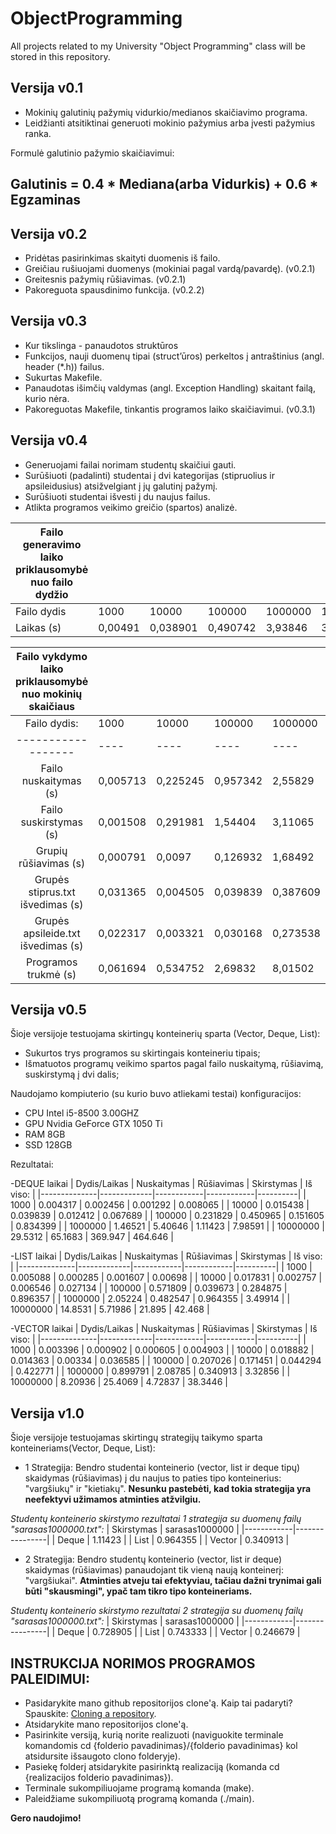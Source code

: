 # ObjectProgramming
All projects related to my University "Object Programming" class will be stored in this repository.

## Versija v0.1
- Mokinių  galutinių pažymių vidurkio/medianos skaičiavimo programa.
- Leidžianti atsitiktinai generuoti mokinio pažymius arba įvesti pažymius ranka.

Formulė galutinio pažymio skaičiavimui: 
## Galutinis = 0.4 * Mediana(arba Vidurkis) + 0.6 * Egzaminas

## Versija v0.2
- Pridėtas pasirinkimas skaityti duomenis iš failo.
- Greičiau rušiuojami duomenys (mokiniai pagal vardą/pavardę). (v0.2.1)
- Greitesnis pažymių rūšiavimas. (v0.2.1)
- Pakoreguota spausdinimo funkcija. (v0.2.2)

## Versija v0.3
- Kur tikslinga - panaudotos struktūros
- Funkcijos, nauji duomenų tipai (struct’ūros) perkeltos į antraštinius (angl. header (*.h)) failus.
- Sukurtas Makefile.
- Panaudotas išimčių valdymas (angl. Exception Handling) skaitant failą, kurio nėra.
- Pakoreguotas Makefile, tinkantis programos laiko skaičiavimui. (v0.3.1)

## Versija v0.4
- Generuojami failai norimam studentų skaičiui gauti.
- Surūšiuoti (padalinti) studentai į dvi kategorijas (stipruolius ir apsileidusius) atsižvelgiant į jų galutinį pažymį.
- Surūšiuoti studentai išvesti į du naujus failus.
- Atlikta programos veikimo greičio (spartos) analizė.


| Failo generavimo laiko priklausomybė nuo failo dydžio |         |          |          |         |          |
|-------------------------------------------------------|---------|----------|----------|---------|----------|
| Failo dydis                                           | 1000    | 10000    | 100000   | 1000000 | 10000000 |
| Laikas (s)                                            | 0,00491 | 0,038901 | 0,490742 | 3,93846 | 39,9915  |


| Failo vykdymo laiko priklausomybė nuo mokinių skaičiaus |          |          |          |          |          |
|:-------------------------------------------------------:|----------|----------|----------|----------|----------|
| Failo dydis:                                            | 1000     | 10000    | 100000   | 1000000  | 10000000 |
|            ------------------                           |   ----   |   ----   |   ----   |   ----   |   ----   |
| Failo nuskaitymas (s)                                   | 0,005713 | 0,225245 | 0,957342 | 2,55829  | 16,4509  |
| Failo suskirstymas (s)                                  | 0,001508 | 0,291981 | 1,54404  | 3,11065  | 10,2709  |
| Grupių rūšiavimas (s)                                   | 0,000791 | 0,0097   | 0,126932 | 1,68492  | 21,3313  |
| Grupės stiprus.txt išvedimas (s)                        | 0,031365 | 0,004505 | 0,039839 | 0,387609 | 3,88838  |
| Grupės apsileide.txt išvedimas (s)                      | 0,022317 | 0,003321 | 0,030168 | 0,273538 | 2,75437  |
| Programos trukmė (s)                                    | 0,061694 | 0,534752 | 2,69832  | 8,01502  | 54,6958  |


## Versija v0.5

Šioje versijoje testuojama skirtingų konteinerių sparta (Vector, Deque, List):
- Sukurtos trys programos su skirtingais konteineriu tipais;
- Išmatuotos programų veikimo spartos pagal failo nuskaitymą, rūšiavimą, suskirstymą į dvi dalis;


Naudojamo kompiuterio (su kurio buvo atliekami testai) konfiguracijos:
- CPU Intel i5-8500 3.00GHZ
- GPU Nvidia GeForce GTX 1050 Ti
- RAM 8GB
- SSD 128GB

Rezultatai:

-DEQUE laikai
| Dydis/Laikas | Nuskaitymas | Rūšiavimas | Skirstymas | Iš viso: |
|--------------|-------------|------------|------------|----------|
| 1000         | 0.004317    | 0.002456   | 0.001292   | 0.008065 |
| 10000        | 0.015438    | 0.039839   | 0.012412   | 0.067689 |
| 100000       | 0.231829    | 0.450965   | 0.151605   | 0.834399 |
| 1000000      | 1.46521     | 5.40646    | 1.11423    | 7.98591  |
| 10000000     | 29.5312     | 65.1683    | 369.947    | 464.646  |

-LIST laikai
| Dydis/Laikas | Nuskaitymas | Rūšiavimas | Skirstymas | Iš viso: |
|--------------|-------------|------------|------------|----------|
| 1000         | 0.005088    | 0.000285   | 0.001607   | 0.00698  |
| 10000        | 0.017831    | 0.002757   | 0.006546   | 0.027134 |
| 100000       | 0.571809    | 0.039673   | 0.284875   | 0.896357 |
| 1000000      | 2.05224     | 0.482547   | 0.964355   | 3.49914  |
| 10000000     | 14.8531     | 5.71986    | 21.895     | 42.468   |

-VECTOR laikai
| Dydis/Laikas | Nuskaitymas | Rūšiavimas | Skirstymas | Iš viso: |
|--------------|-------------|------------|------------|----------|
| 1000         | 0.003396    | 0.000902   | 0.000605   | 0.004903 |
| 10000        | 0.018882    | 0.014363   | 0.00334    | 0.036585 |
| 100000       | 0.207026    | 0.171451   | 0.044294   | 0.422771 |
| 1000000      | 0.899791    | 2.08785    | 0.340913   | 3.32856  |
| 10000000     | 8.20936     | 25.4069    | 4.72837    | 38.3446  |



## Versija v1.0
Šioje versijoje testuojamas skirtingų strategijų taikymo sparta konteineriams(Vector, Deque, List):
- 1 Strategija: 
Bendro studentai konteinerio (vector, list ir deque tipų) skaidymas (rūšiavimas) į du naujus to paties tipo konteinerius: "vargšiukų" ir "kietiakų".
**Nesunku pastebėti, kad tokia strategija yra neefektyvi užimamos atminties atžvilgiu.**

*Studentų konteinerio skirstymo rezultatai 1 strategija su duomenų failų "sarasas1000000.txt":*
| Skirstymas | sarasas1000000 |
|------------|----------------|
| Deque      | 1.11423        |
| List       | 0.964355       |
| Vector     | 0.340913       |

- 2 Strategija:
Bendro studentų konteinerio (vector, list ir deque) skaidymas (rūšiavimas) panaudojant tik vieną naują konteinerį: "vargšiukai".
**Atminties atveju tai efektyviau, tačiau dažni trynimai gali būti "skausmingi", ypač tam tikro tipo konteineriams.**

*Studentų konteinerio skirstymo rezultatai 2 strategija su duomenų failų "sarasas1000000.txt":*
| Skirstymas | sarasas1000000 |
|------------|----------------|
| Deque      | 0.728905       |
| List       | 0.743333       |
| Vector     | 0.246679       |


## INSTRUKCIJA NORIMOS PROGRAMOS PALEIDIMUI: 
- Pasidarykite mano github repositorijos clone'ą. Kaip tai padaryti? Spauskite: [Cloning a repository](https://docs.github.com/en/repositories/creating-and-managing-repositories/cloning-a-repository).
- Atsidarykite mano repositorijos clone'ą.
- Pasirinkite versiją, kurią norite realizuoti (naviguokite terminale komandomis cd {folderio pavadinimas}/{folderio pavadinimas} kol atsidursite išsaugoto clono folderyje).
- Pasiekę folderį atsidarykite pasirinktą realizaciją (komanda cd {realizacijos folderio pavadinimas}).
- Terminale sukompiliuojame programą komanda (make).
- Paleidžiame sukompiliuotą programą komanda (./main).

**Gero naudojimo!**
